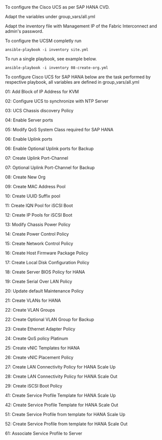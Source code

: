 To configure the Cisco UCS as per SAP HANA CVD.

Adapt the variables under group_vars/all.yml

Adapt the inventory file with Management IP of the Fabric Interconnect and admin's password. 

To configure the UCSM completly run

    ansible-playbook -i inventory site.yml

To run a single playbook, see example below. 

    ansible-playbook -i inventory 08-create-org.yml


To configure Cisco UCS for SAP HANA below are the task performed by respective playbook, all variables are defined in group_vars/all.yml

01: Add Block of IP Address for KVM

02: Configure UCS to synchronize with NTP Server

03: UCS Chassis discovery Policy

04: Enable Server ports

05: Modify QoS System Class required for SAP HANA

06: Enable Uplink ports

06: Enable Optional Uplink ports for Backup

07: Create Uplink Port-Channel

07: Optional Uplink Port-Channel for Backup

08: Create New Org

09: Create MAC Address Pool

10: Create UUID Suffix pool

11: Create IQN Pool for iSCSI Boot

12: Create IP Pools for iSCSI Boot

13: Modify Chassis Power Policy

14: Create Power Control Policy

15: Create Network Control Policy

16: Create Host Firmware Package Policy

17: Create Local Disk Configuration Policy

18: Create Server BIOS Policy for HANA

19: Create Serial Over LAN Policy

20: Update default Maintenance Policy

21: Create VLANs for HANA 

22: Create VLAN Groups

22: Create Optional VLAN Group for Backup

23: Create Ethernet Adapter Policy

24: Create QoS policy Platinum

25: Create vNIC Templates for HANA

26: Create vNIC Placement Policy

27: Create LAN Connectivity Policy for HANA Scale Up

28: Create LAN Connectivity Policy for HANA Scale Out

29: Create iSCSI Boot Policy

41: Create Service Profile Template for HANA Scale Up

42: Create Service Profile Template for HANA Scale Out

51: Create Service Profile from template for HANA Scale Up

52: Create Service Profile from template for HANA Scale Out

61: Associate Service Profile to Server


